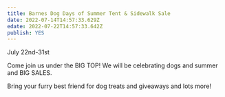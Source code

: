 ```yaml
---
title: Barnes Dog Days of Summer Tent & Sidewalk Sale
date: 2022-07-14T14:57:33.629Z
edate: 2022-07-22T14:57:33.642Z
publish: YES
---
```

July 22nd-31st

Come join us under the BIG TOP!  We will be celebrating dogs and summer and BIG SALES.

Bring your furry best friend for dog treats and giveaways and lots more!